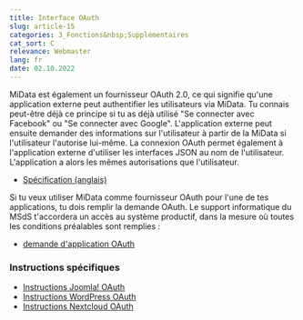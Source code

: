 ```yaml
---
title: Interface OAuth
slug: article-15
categories: 3_Fonctions&nbsp;Supplémentaires
cat_sort: C
relevance: Webmaster
lang: fr
date: 02.10.2022
---
```


MiData est également un fournisseur OAuth 2.0, ce qui signifie qu'une application externe peut authentifier les utilisateurs via MiData. Tu connais peut-être déjà ce principe si tu as déjà utilisé "Se connecter avec Facebook" ou "Se connecter avec Google". L'application externe peut ensuite demander des informations sur l'utilisateur à partir de la MiData si l'utilisateur l'autorise lui-même. La connexion OAuth permet également à l'application externe d'utiliser les interfaces JSON au nom de l'utilisateur. L'application a alors les mêmes autorisations que l'utilisateur. 

* [Spécification (anglais)](https://github.com/hitobito/hitobito/blob/master/doc/developer/people/oauth.md)

Si tu veux utiliser MiData comme fournisseur OAuth pour l'une de tes applications, tu dois remplir la demande OAuth. Le support informatique du MSdS t'accordera un accès au système productif, dans la mesure où toutes les conditions préalables sont remplies : 
* [demande d'application OAuth](https://forms.cloud.microsoft/e/926Aw4Seh0)

### Instructions spécifiques
* [Instructions Joomla! OAuth](https://tech.spuur.ch/files/pdf/joomla-oauth-anleitung.pdf)
* [Instructions WordPress OAuth](https://pfadi.swiss/fr/publications-telechargements/downloads/detail/817/wordpress-oauth-instructions/)
* [Instructions Nextcloud OAuth](https://pfadi.swiss/fr/publications-telechargements/downloads/detail/889/instructions-nextcloud-oauth/)
